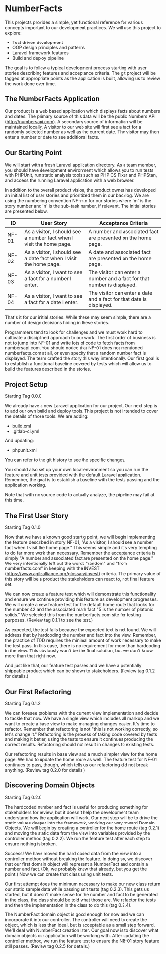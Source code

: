 # NumberFacts

This projects provides a simple, yet functional reference for various concepts important to our development practices. We will use this project to explore:

* Test driven development
* OOP design principles and patterns
* Laravel framework features
* Build and deploy pipeline

The goal is to follow a typical development process starting with user stories describing features and acceptance criteria. The git project will be tagged at appropriate points as the application is built, allowing us to review the work done over time.

## The NumberFacts Application

Our product is a web based application which displays facts about numbers and dates. The primary source of this data will be the public Numbers API (http://numbersapi.com). A secondary source of information will be maintained locally. A visitor to our web site will first see a fact for a randomly selected number as well as the current date. The visitor may then enter a number or date to see additional facts.

## Our Starting Point

We will start with a fresh Laravel application directory. As a team member, you should have development environment which allows you to run tests with PHPUnit, run static analysis tools such as PHP CS Fixer and PHPStan, and access the running Laravel application with a web browser.

In addition to the overall product vision, the product owner has developed an initial list of user stories and prioritized them in our backlog. We are using the numbering convention NF-m.n for our stories where 'm' is the story number and 'n' is the sub-task number, if relevant. The initial stories are presented below.

| ID   | User Story | Acceptance Criteria |
| ---- | ---------- | ------------------- |
| NF-01 | As a visitor, I should see a number fact when I visit the home page. | A number and associated fact are presented on the home page. |
| NF-02 | As a visitor, I should see a date fact when I visit the home page. | A date and associated fact are presented on the home page. |
| NF-03 | As a visitor, I want to see a fact for a number I enter. | The visitor can enter a number and a fact for that number is displayed. |
| NF-04 | As a visitor, I want to see a fact for a date I enter. | The visitor can enter a date and a fact for that date is displayed. |

That's it for our initial stories. While these may seem simple, there are a number of design decisions hiding in these stories.

Programmers tend to look for challenges and we must work hard to cultivate a disciplined approach to our work. The first order of business is not to jump into NF-01 and write lots of code to fetch facts from numbersapi.com. You should notice that NF-01 does not mentioned numberfacts.com at all, or even specify that a random number fact is displayed. The team crafted the story this way intentionally. Our first goal is to establish a functional baseline covered by tests which will allow us to build the features described in the stories.

## Project Setup

Starting Tag 0.0.0

We already have a new Laravel application for our project. Our next step is to add our own build and deploy tools. This project is not intended to cover the details of those tools. We are adding:

* build.xml
* .gitlab-ci.yml

And updating:

* phpunit.xml

You can refer to the git history to see the specific changes.

You should also set up your own local environment so you can run the feature and unit tests provided with the default Laravel application. Remember, the goal is to establish a baseline with the tests passing and the application working.

Note that with no source code to actually analyze, the pipeline may fail at this time.

## The First User Story

Starting Tag 0.1.0

Now that we have a known good startig point, we will begin implementing the feature described in story NF-01, "As a visitor, I should see a number fact when I visit the home page." This seems simple and it's very tempting to do far more work than necessary. Remember the acceptance criteria is simply "A number and associated fact are presented on the home page." We very intentionally left out the words "random" and "from numberfacts.com" in keeping with the INVEST (https://www.agilealliance.org/glossary/invest) criteria. The primary value of this story will be a product the stakeholders can react to, not final feature set.

We can now create a feature test which will demonstrate this functionality and ensure we continue providing this feature as development progresses. We will create a new feature test for the default home route that looks for the number 42 and the associated math fact "5 is the number of platonic solids." We selected this from the numberfacts.com site for testing purposes. (Review tag 0.1.1 to see the test.)

As expected, the test fails because the expected text is not found. We will address that by hardcoding the number and fact into the view. Remember, the practice of TDD requires the minimal amount of work necessary to make the test pass. In this case, there is no requirement for more than hardcoding in the view. This obviously won't be the final solution, but we don't know more than that right now.

And just like that, our feature test passes and we have a potentially shippable product which can be shown to stakeholders. (Review tag 0.1.2 for details.)

## Our First Refactoring

Starting Tag 0.1.2

We can foresee problems with the current view implementation and decide to tackle that now. We have a single view which includes all markup and we want to create a base view to make managing changes easier. It's time to refactor. Remember that refactoring is not "this is not working correctly, so let's change it." Refactoring is the process of taking code covered by tests and making it better, using the tests to ensure it continues producing the correct results. Refactoring should not result in changes to existing tests.

Our refactoring results in base view and a much simpler view for the home page. We had to update the home route as well. The feature test for NF-01 continues to pass, though, which tells us our refactoring did not break anything. (Review tag 0.2.0 for details.)

## Discovering Domain Objects

Starting Tag 0.2.0

The hardcoded number and fact is useful for producing something for stakeholders for review, but it doesn't help the development team understand how the application will work. Our next step will be to drive the static values deeper into the framework, working our way toward Domain Objects. We will begin by creating a controller for the home route (tag 0.2.1) and moving the static data from the view into variables provided by the controller method (tag 0.2.2). We run the feature test after each step to ensure nothing is broken.

Success! We have moved the hard coded data from the view into a controller method without breaking the feature. In doing so, we discover that our first domain object will represent a NumberFact and contain a number and fact. (Ok, we probably knew that already, but you get the point.) Now we can create that class using unit tests.

Our first attempt does the minimum necessary to make our new class return our static sample data while passing unit tests (tag 0.2.3). This gets us started, but it doesn't make sense for the number and fact to be generated in the class, the class should be told what those are. We refactor the tests and then the implementation in the class to do this (tag 0.2.4).

The NumberFact domain object is good enough for now and we can incorporate it into our controller. The controller will need to create the object, which is less than ideal, but is acceptable as a small step forward. We'll deal with NumberFact creation later. Our goal now is to discover what domain objects our application will be working with. After updating the controller method, we run the feature test to ensure the NR-01 story feature still passes. (Review tag 0.2.5 for details.)
